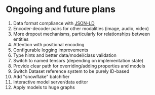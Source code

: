 # Ongoing and future plans

1.  Data format compliance with [JSON-LD](https://json-ld.org/)
2.  Encoder-decoder pairs for other modalities (image, audio, video)
3.  More dropout mechanisms, particularly for relationships between entities
4.  Attention with positional encoding
5.  Configurable logging improvements
6.  Type hints and better data/model/class validation
7.  Switch to named tensors (depending on implementation state)
8.  Provide clear path for overriding/adding properties and models
9.  Switch Dataset reference system to be purely ID-based
10. Add "snowflake" batchifier
11. Interactive model server/data editor
12. Apply models to huge graphs
